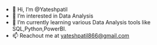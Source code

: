- 👋 Hi, I’m @Yateshpatil
- 👀 I’m interested in Data Analysis
- 🌱 I’m currently learning various Data Analysis tools like SQL,Python,PowerBI.
- 📫 Reachout me at yateshpatil866@gmail.com

<!---
Yateshpatil/Yateshpatil is a ✨ special ✨ repository because its `README.md` (this file) appears on your GitHub profile.
You can click the Preview link to take a look at your changes.
--->
